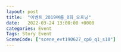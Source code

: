 ```yaml
---
layout: post
title:  "이벤트_2019여름_0화_오프닝"
date:   2022-03-24 13:00:00 +0000
categories: Event
Tags: Story Event
SceneCode: ["scene_evt190627_cp0_q1_s10"]
---
```

